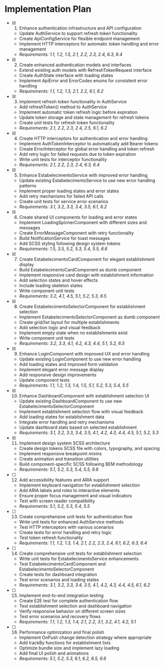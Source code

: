 # Implementation Plan

- [x] 1. Enhance authentication infrastructure and API configuration
  - Update AuthService to support refresh token functionality
  - Create ApiConfigService for flexible endpoint management
  - Implement HTTP interceptors for automatic token handling and error management
  - _Requirements: 1.1, 1.2, 1.5, 2.1, 2.2, 2.3, 2.4, 6.3, 6.4_

- [x] 2. Create enhanced authentication models and interfaces
  - Extend existing auth models with RefreshTokenRequest interface
  - Create AuthState interface with loading states
  - Implement ApiError and ErrorCodes enums for consistent error handling
  - _Requirements: 1.1, 1.2, 1.3, 2.1, 2.2, 6.1, 6.2_

- [x] 3. Implement refresh token functionality in AuthService
  - Add refreshToken() method to AuthService
  - Implement automatic token refresh logic before expiration
  - Update token storage and state management for refresh tokens
  - Create unit tests for refresh token functionality
  - _Requirements: 2.1, 2.2, 2.3, 2.4, 2.5, 6.1, 6.2_

- [x] 4. Create HTTP interceptors for authentication and error handling
  - Implement AuthTokenInterceptor to automatically add Bearer tokens
  - Create ErrorInterceptor for global error handling and token refresh
  - Add retry logic for failed requests due to token expiration
  - Write unit tests for interceptor functionality
  - _Requirements: 2.1, 2.2, 2.3, 2.4, 6.3, 6.4_

- [x] 5. Enhance EstabelecimentoService with improved error handling
  - Update existing EstabelecimentoService to use new error handling patterns
  - Implement proper loading states and error states
  - Add retry mechanisms for failed API calls
  - Create unit tests for service error scenarios
  - _Requirements: 3.1, 3.2, 3.3, 3.4, 3.5, 6.1, 6.2_

- [x] 6. Create shared UI components for loading and error states
  - Implement LoadingSpinnerComponent with different sizes and messages
  - Create ErrorMessageComponent with retry functionality
  - Build NotificationService for toast messages
  - Add SCSS styling following design system tokens
  - _Requirements: 1.5, 3.5, 5.2, 5.3, 5.4, 5.5, 6.6_

- [x] 7. Create EstabelecimentoCardComponent for elegant establishment display
  - Build EstabelecimentoCardComponent as dumb component
  - Implement responsive card design with establishment information
  - Add selection states and hover effects
  - Include loading skeleton states
  - Write component unit tests
  - _Requirements: 3.2, 4.1, 4.5, 5.1, 5.2, 5.3, 6.5_

- [x] 8. Create EstabelecimentoSelectorComponent for establishment selection
  - Implement EstabelecimentoSelectorComponent as dumb component
  - Create grid/list layout for multiple establishments
  - Add selection logic and visual feedback
  - Implement empty state when no establishments exist
  - Write component unit tests
  - _Requirements: 3.2, 3.3, 4.1, 4.2, 4.3, 4.4, 5.1, 5.2, 6.5_

- [x] 9. Enhance LoginComponent with improved UX and error handling
  - Update existing LoginComponent to use new error handling
  - Add loading states and improved form validation
  - Implement elegant error message display
  - Add responsive design improvements
  - Update component tests
  - _Requirements: 1.1, 1.2, 1.3, 1.4, 1.5, 5.1, 5.2, 5.3, 5.4, 5.5_

- [x] 10. Enhance DashboardComponent with establishment selection UI
  - Update existing DashboardComponent to use new EstabelecimentoSelectorComponent
  - Implement establishment selection flow with visual feedback
  - Add loading states for establishment data
  - Integrate error handling and retry mechanisms
  - Update dashboard stats based on selected establishment
  - _Requirements: 3.1, 3.2, 3.3, 3.4, 3.5, 4.1, 4.2, 4.3, 4.4, 4.5, 5.1, 5.2, 5.3_

- [x] 11. Implement design system SCSS architecture
  - Create design tokens SCSS file with colors, typography, and spacing
  - Implement responsive breakpoint mixins
  - Create animation and transition utilities
  - Build component-specific SCSS following BEM methodology
  - _Requirements: 5.1, 5.2, 5.3, 5.4, 5.5, 6.6_

- [ ] 12. Add accessibility features and ARIA support
  - Implement keyboard navigation for establishment selection
  - Add ARIA labels and roles to interactive elements
  - Ensure proper focus management and visual indicators
  - Test with screen reader compatibility
  - _Requirements: 5.1, 5.2, 5.3, 5.4, 5.5_

- [ ] 13. Create comprehensive unit tests for authentication flow
  - Write unit tests for enhanced AuthService methods
  - Test HTTP interceptors with various scenarios
  - Create tests for error handling and retry logic
  - Test token refresh functionality
  - _Requirements: 1.1, 1.2, 1.3, 1.4, 2.1, 2.2, 2.3, 2.4, 6.1, 6.2, 6.3, 6.4_

- [ ] 14. Create comprehensive unit tests for establishment selection
  - Write unit tests for EstabelecimentoService enhancements
  - Test EstabelecimentoCardComponent and EstabelecimentoSelectorComponent
  - Create tests for dashboard integration
  - Test error scenarios and loading states
  - _Requirements: 3.1, 3.2, 3.3, 3.4, 3.5, 4.1, 4.2, 4.3, 4.4, 4.5, 6.1, 6.2_

- [ ] 15. Implement end-to-end integration testing
  - Create E2E test for complete authentication flow
  - Test establishment selection and dashboard navigation
  - Verify responsive behavior on different screen sizes
  - Test error scenarios and recovery flows
  - _Requirements: 1.1, 1.2, 1.3, 1.4, 2.1, 2.2, 3.1, 3.2, 4.1, 4.2, 5.1_

- [ ] 16. Performance optimization and final polish
  - Implement OnPush change detection strategy where appropriate
  - Add trackBy functions for establishment lists
  - Optimize bundle size and implement lazy loading
  - Add final UI polish and animations
  - _Requirements: 5.1, 5.2, 5.3, 6.1, 6.2, 6.5, 6.6_
